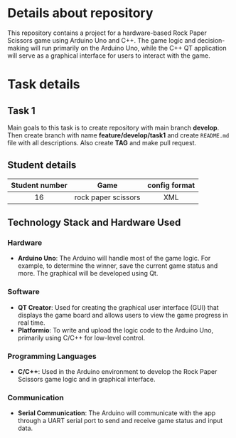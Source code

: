 # Details about repository
This repository contains a project for a hardware-based Rock Paper Scissors game using Arduino Uno and C++. The game logic and decision-making will run primarily on the Arduino Uno, while the C++ QT application will serve as a graphical interface for users to interact with the game.
 

# Task details
## Task 1
Main goals to this task is to create repository with main branch **develop**. Then create branch with name **feature/develop/task1** and create `README.md` file with all descriptions. Also create **TAG** and make pull request.

 ## Student details
| Student number | Game | config format |
| :-----------: | :-------------: | :-----------: |
| 16 | rock paper scissors | XML |

## Technology Stack and Hardware Used

### Hardware
- **Arduino Uno**: The Arduino will handle most of the game logic. For example, to determine the winner, save the current game status and more. The graphical will be developed using Qt.

### Software
- **QT Creator**: Used for creating the graphical user interface (GUI) that displays the game board and allows users to view the game progress in real time.
- **Platformio**: To write and upload the logic code to the Arduino Uno, primarily using C/C++ for low-level control.

### Programming Languages
- **C/C++**: Used in the Arduino environment to develop the Rock Paper Scissors game logic and in graphical interface.
### Communication
- **Serial Communication**: The Arduino will communicate with the app through a UART serial port to send and receive game status and input data.
